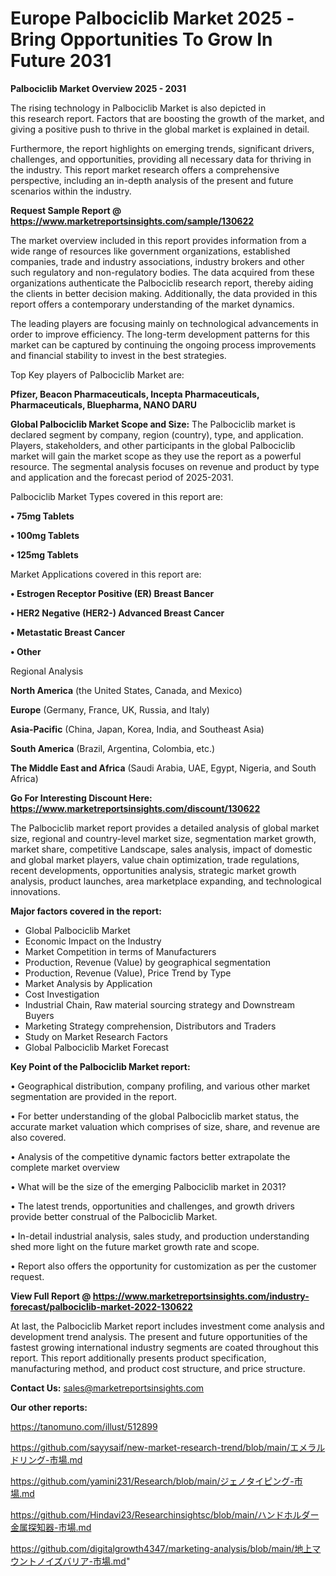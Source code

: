 # Europe Palbociclib Market 2025 -Bring Opportunities To Grow In Future 2031

<Strong> Palbociclib Market Overview 2025 - 2031</strong>

The rising technology in Palbociclib Market is also depicted in this research report. Factors that are boosting the growth of the market, and giving a positive push to thrive in the global market is explained in detail.

Furthermore, the report highlights on emerging trends, significant drivers, challenges, and opportunities, providing all necessary data for thriving in the industry. This report market research offers a comprehensive perspective, including an in-depth analysis of the present and future scenarios within the industry.

<strong>Request Sample Report @ <a href=https://www.marketreportsinsights.com/sample/130622>https://www.marketreportsinsights.com/sample/130622</a></strong>

The market overview included in this report provides information from a wide range of resources like government organizations, established companies, trade and industry associations, industry brokers and other such regulatory and non-regulatory bodies. The data acquired from these organizations authenticate the Palbociclib research report, thereby aiding the clients in better decision making. Additionally, the data provided in this report offers a contemporary understanding of the market dynamics.

The leading players are focusing mainly on technological advancements in order to improve efficiency. The long-term development patterns for this market can be captured by continuing the ongoing process improvements and financial stability to invest in the best strategies.

Top Key players of Palbociclib Market are:

<strong>Pfizer, Beacon Pharmaceuticals, Incepta Pharmaceuticals, Pharmaceuticals, Bluepharma, NANO DARU</strong>

<strong><b>Global Palbociclib Market Scope and Size:</b></strong>
The Palbociclib market is declared segment by company, region (country), type, and application. Players, stakeholders, and other participants in the global Palbociclib market will gain the market scope as they use the report as a powerful resource. The segmental analysis focuses on revenue and product by type and application and the forecast period of 2025-2031.

Palbociclib Market Types covered in this report are:

<strong>• 75mg Tablets

• 100mg Tablets

• 125mg Tablets</strong>

Market Applications covered in this report are:

<strong>• Estrogen Receptor Positive (ER) Breast Bancer

• HER2 Negative (HER2-) Advanced Breast Cancer

• Metastatic Breast Cancer

• Other</strong> 

Regional Analysis

<strong>North America</strong> (the United States, Canada, and Mexico)

<strong>Europe</strong> (Germany, France, UK, Russia, and Italy)

<strong>Asia-Pacific</strong> (China, Japan, Korea, India, and Southeast Asia)

<strong>South America</strong> (Brazil, Argentina, Colombia, etc.)

<strong>The Middle East and Africa</strong> (Saudi Arabia, UAE, Egypt, Nigeria, and South Africa)

<strong>Go For Interesting Discount Here: <a href=https://www.marketreportsinsights.com/discount/130622>https://www.marketreportsinsights.com/discount/130622</a></strong>

The Palbociclib market report provides a detailed analysis of global market size, regional and country-level market size, segmentation market growth, market share, competitive Landscape, sales analysis, impact of domestic and global market players, value chain optimization, trade regulations, recent developments, opportunities analysis, strategic market growth analysis, product launches, area marketplace expanding, and technological innovations.

<strong><b>Major factors covered in the report:</b></strong>
<ul>
  <li>Global Palbociclib Market </li>
  <li>Economic Impact on the Industry</li>
  <li>Market Competition in terms of Manufacturers</li>
  <li>Production, Revenue (Value) by geographical segmentation</li>
  <li>Production, Revenue (Value), Price Trend by Type</li>
  <li>Market Analysis by Application</li>
  <li>Cost Investigation</li>
  <li>Industrial Chain, Raw material sourcing strategy and Downstream Buyers</li>
  <li>Marketing Strategy comprehension, Distributors and Traders</li>
  <li>Study on Market Research Factors</li>
  <li>Global Palbociclib Market Forecast</li>
</ul>

<strong><b>Key Point of the Palbociclib Market report:</b></strong>

• Geographical distribution, company profiling, and various other market segmentation are provided in the report.

• For better understanding of the global Palbociclib market status, the accurate market valuation which comprises of size, share, and revenue are also covered.

• Analysis of the competitive dynamic factors better extrapolate the complete market overview

• What will be the size of the emerging Palbociclib market in 2031?

• The latest trends, opportunities and challenges, and growth drivers provide better construal of the Palbociclib Market.

• In-detail industrial analysis, sales study, and production understanding shed more light on the future market growth rate and scope.

• Report also offers the opportunity for customization as per the customer request.

<strong><b>View Full Report @ <a href=https://www.marketreportsinsights.com/industry-forecast/palbociclib-market-2022-130622>https://www.marketreportsinsights.com/industry-forecast/palbociclib-market-2022-130622</a></b></strong>


At last, the Palbociclib Market report includes investment come analysis and development trend analysis. The present and future opportunities of the fastest growing international industry segments are coated throughout this report. This report additionally presents product specification, manufacturing method, and product cost structure, and price structure.

<strong>Contact Us:</strong>
sales@marketreportsinsights.com

<strong>Our other reports:</strong>

<a href=https://tanomuno.com/illust/512899>https://tanomuno.com/illust/512899</a>

<a href=https://github.com/sayysaif/new-market-research-trend/blob/main/エメラルドリング-市場.md>https://github.com/sayysaif/new-market-research-trend/blob/main/エメラルドリング-市場.md</a>

<a href=https://github.com/yamini231/Research/blob/main/ジェノタイピング-市場.md>https://github.com/yamini231/Research/blob/main/ジェノタイピング-市場.md</a>

<a href=https://github.com/Hindavi23/Researchinsightsc/blob/main/ハンドホルダー金属探知器-市場.md>https://github.com/Hindavi23/Researchinsightsc/blob/main/ハンドホルダー金属探知器-市場.md</a>

<a href=https://github.com/digitalgrowth4347/marketing-analysis/blob/main/地上マウントノイズバリア-市場.md>https://github.com/digitalgrowth4347/marketing-analysis/blob/main/地上マウントノイズバリア-市場.md</a>"
